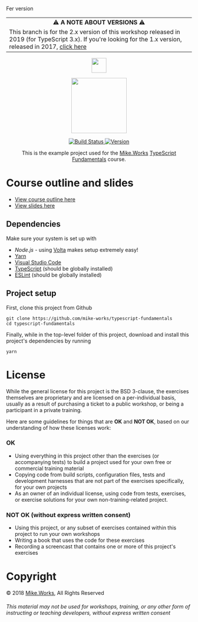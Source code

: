 Fer version

<table align="center">
  <tr>
    <td align="center">
      ⚠️ <strong>A NOTE ABOUT VERSIONS</strong> ️️️⚠️
    </td>
  </tr>
  <tr>
    <td>
      This branch is for the 2.x version of this workshop released in 2019 (for TypeScript 3.x). If you're looking for the 1.x version, released in 2017, <a href="https://github.com/mike-works/typescript-fundamentals/tree/v1">click here</a>
    </td>
  </tr>
</table>

<p align='center'>
  <a href="https://mike.works" target='_blank'>
    <img height=40 src='https://assets.mike.works/img/login_logo-33a9e523d451fb0d902f73d5452d4a0b.png' />
  </a>
</p>
<p align='center'>
  <a href="https://mike.works/course/typescript-fundamentals-7832c19" target='_blank'>
    <img height=150 src='https://cloud.githubusercontent.com/assets/558005/25579415/1afbffaa-2e78-11e7-9b4a-ea44ead26bfb.png' />
  </a>
</p>
<p align='center'>
  <a href="https://travis-ci.org/mike-works/typescript-fundamentals" title="Build Status">
    <img title="Build Status" src="https://travis-ci.org/mike-works/typescript-fundamentals.svg?branch=solutions"/>
  </a>
  <a href="https://github.com/mike-works/typescript-fundamentals/releases" title="Version">
    <img title="Version" src="https://img.shields.io/github/package-json/v/mike-works/typescript-fundamentals/v2.svg" />
  </a>
</p>
<p align='center'>
This is the example project used for the <a title="Mike.Works" href="https://mike.works">Mike.Works</a> <a title="TypeScript Fundamentals" href="https://mike.works/course/typescript-fundamentals-7832c19">TypeScript Fundamentals</a> course.
</p>

# Course outline and slides

- [View course outline here](https://mike.works/course/typescript-fundamentals-7832c19)
- [View slides here](https://docs.mike.works/typescript-slides-v2)

## Dependencies

Make sure your system is set up with

- _Node.js_ - using [Volta](http://volta.sh) makes setup extremely easy!
- [Yarn](https://yarnpkg.com/en/)
- [Visual Studio Code](https://code.visualstudio.com/)
- [TypeScript](https://www.typescriptlang.org/index.html#download-links) (should be globally installed)
- [ESLint](https://eslint.org/docs/user-guide/getting-started#installation-and-usage) (should be globally installed)

## Project setup

First, clone this project from Github

```
git clone https://github.com/mike-works/typescript-fundamentals
cd typescript-fundamentals
```

Finally, while in the top-level folder of this project, download and install this project's dependencies by running

```
yarn
```

# License

While the general license for this project is the BSD 3-clause, the exercises
themselves are proprietary and are licensed on a per-individual basis, usually
as a result of purchasing a ticket to a public workshop, or being a participant
in a private training.

Here are some guidelines for things that are **OK** and **NOT OK**, based on our
understanding of how these licenses work:

### OK

- Using everything in this project other than the exercises (or accompanying tests)
  to build a project used for your own free or commercial training material
- Copying code from build scripts, configuration files, tests and development
  harnesses that are not part of the exercises specifically, for your own projects
- As an owner of an individual license, using code from tests, exercises, or
  exercise solutions for your own non-training-related project.

### NOT OK (without express written consent)

- Using this project, or any subset of
  exercises contained within this project to run your own workshops
- Writing a book that uses the code for these exercises
- Recording a screencast that contains one or more of this project's exercises

# Copyright

&copy; 2018 [Mike.Works](https://mike.works), All Rights Reserved

###### This material may not be used for workshops, training, or any other form of instructing or teaching developers, without express written consent
